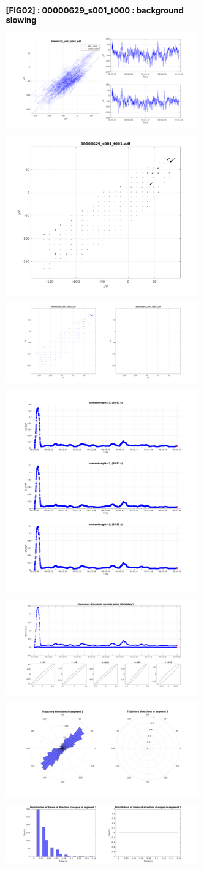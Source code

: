 ## [FIG02] : 00000629_s001_t000 : background slowing

![](../../output/phase/00000629_s001_t001_90.png)

![](../../output/flow/00000629_s001_t001_90.png)

![](../../output/flow2/00000629_s001_t001_90.png)

![](../../output/quadvar/00000629_s001_t001_90.png)

![](../../output/quadvareigval/00000629_s001_t001_90.png)

![](../../output/directions/00000629_s001_t001_90.png)

![](../../output/transitions/00000629_s001_t001_90.png)
